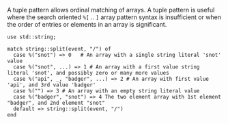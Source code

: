 
A tuple pattern allows ordinal matching of arrays. A tuple pattern is useful
where the search oriented `%[` .. `]` array pattern syntax is insufficient or
when the order of entries or elements in an array is significant.

```tremor
use std::string;

match string::split(event, "/") of
  case %("snot") => 0	# An array with a single string literal 'snot' value
  case %("snot", ...) => 1 # An array with a first value string literal 'snot', and possibly zero or many more values
  case %("api", _, "badger", ...) => 2 # An array with first value 'api', and 3rd value 'badger'
  case %("") => 3 # An array with an empty string literal value
  case %("badger", "snot") => 4 The two element array with 1st element "badger", and 2nd element "snot"
  default => string::split(event, "/")
end
```

